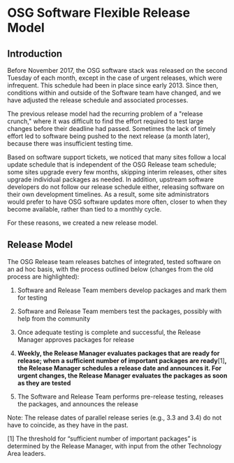 OSG Software Flexible Release Model
===================================

Introduction
------------

Before November 2017, the OSG software stack was released on the second Tuesday of each month, except in the case of urgent releases, which were infrequent. This schedule had been in place since early 2013. Since then, conditions within and outside of the Software team have changed, and we have adjusted the release schedule and associated processes.

The previous release model had the recurring problem of a "release crunch," where it was difficult to find the effort required to test large changes before their deadline had passed. Sometimes the lack of timely effort led to software being pushed to the next release (a month later), because there was insufficient testing time.

Based on software support tickets, we noticed that many sites follow a local update schedule that is independent of the OSG Release team schedule; some sites upgrade every few months, skipping interim releases, other sites upgrade individual packages as needed. In addition, upstream software developers do not follow our release schedule either, releasing software on their own development timelines. As a result, some site administrators would prefer to have OSG software updates more often, closer to when they become available, rather than tied to a monthly cycle.

For these reasons, we created a new release model.

Release Model
-------------

The OSG Release team releases batches of integrated, tested software on an ad hoc basis, with the process outlined below (changes from the old process are highlighted):

1.  Software and Release Team members develop packages and mark them for testing

2.  Software and Release Team members test the packages, possibly with help from the community

3.  Once adequate testing is complete and successful, the Release Manager approves packages for release

4.  **Weekly, the Release Manager evaluates packages that are ready for release; when a sufficient number of important packages are ready**[1]**, the Release Manager schedules a release date and announces it. For urgent changes, the Release Manager evaluates the packages as soon as they are tested**

5.  The Software and Release Team performs pre-release testing, releases the packages, and announces the release

Note: The release dates of parallel release series (e.g., 3.3 and 3.4) do not have to coincide, as they have in the past.

[1] The threshold for “sufficient number of important packages” is determined by the Release Manager, with input from the other Technology Area leaders.
